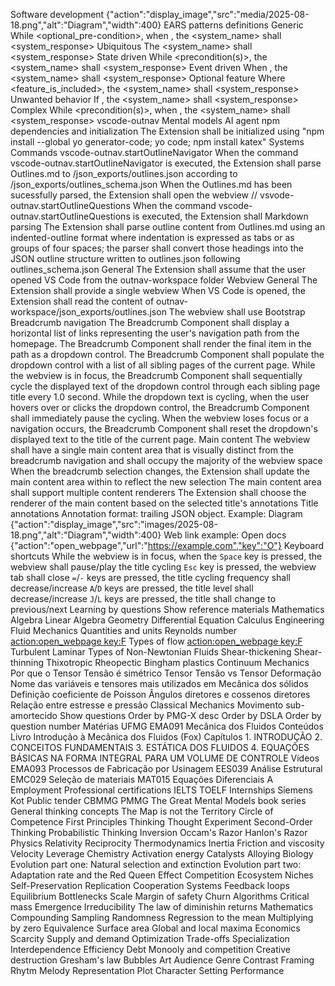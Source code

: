 Software development {"action":"display_image","src":"media/2025-08-18.png","alt":"Diagram","width":400}
    EARS patterns definitions
        Generic
            While <optional_pre-condition>, when <trigger>, the <system_name> shall <system_response>
        Ubiquitous
            The <system_name> shall <system_response>
        State driven
            While <precondition(s)>, the <system_name> shall <system_response>
        Event driven
            When <trigger>, the <system_name> shall <system_response>
        Optional feature
            Where <feature_is_included>, the <system_name> shall <system_response>
        Unwanted behavior
            If <trigger>, the <system_name> shall <system_response>
        Complex
            While <precondition(s)>, when <trigger>, the <system_name> shall <system_response>
    vscode-outnav
        Mental models
            AI agent
                npm dependencies and initialization
                    The Extension shall be initialized using "npm install --global yo generator-code; yo code; npm install katex"
                Systems
                    Commands
                        vscode-outnav.startOutlineNavigator
                            When the command vscode-outnav.startOutlineNavigator is executed, the Extension shall parse Outlines.md to /json_exports/outlines.json according to /json_exports/outlines_schema.json
                            When the Outlines.md has been sucessfully parsed, the Extension shall open the webview
                        // vsvode-outnav.startOutlineQuestions
                            When the command vscode-outnav.startOutlineQuestions is executed, the Extension shall 
                    Markdown parsing
                        The Extension shall parse outline content from Outlines.md using an indented-outline format where indentation is expressed as tabs or as groups of four spaces; the parser shall convert those headings into the JSON outline structure written to outlines.json following outlines_schema.json
                    General
                        The Extension shall assume that the user opened VS Code from the outnav-workspace folder
                    Webview
                        General
                            The Extension shall provide a single webview
                            When VS Code is opened, the Extension shall read the content of outnav-workspace/json_exports/outlines.json
                            The webview shall use Bootstrap
                        Breadcrumb navigation
                            The Breadcrumb Component shall display a horizontal list of links representing the user's navigation path from the homepage.
                            The Breadcrumb Component shall render the final item in the path as a dropdown control.
                            The Breadcrumb Component shall populate the dropdown control with a list of all sibling pages of the current page.
                            While the webview is in focus, the Breadcrumb Component shall sequentially cycle the displayed text of the dropdown control through each sibling page title every 1.0 second.
                            While the dropdown text is cycling, when the user hovers over or clicks the dropdown control, the Breadcrumb Component shall immediately pause the cycling.
                            When the webview loses focus or a navigation occurs, the Breadcrumb Component shall reset the dropdown's displayed text to the title of the current page.
                        Main content
                            The webview shall have a single main content area that is visually distinct from the breadcrumb navigation and shall occupy the majority of the webview space
                            When the breadcrumb selection changes, the Extension shall update the main content area within to reflect the new selection
                            The main content area shall support multiple content renderers
                            The Extension shall choose the renderer of the main content based on the selected title's annotations 
                        Title annotations 
                            Annotation format: trailing JSON object. Example:
                                Diagram {"action":"display_image","src":"images/2025-08-18.png","alt":"Diagram","width":400}
                            Web link example:
                                Open docs {"action":"open_webpage","url":"https://example.com","key":"O"}
                        Keyboard shortcuts
                            While the webview is in focus, when the 
                                `Space` key is pressed, the webview shall pause/play the title cycling
                                `Esc` key is pressed, the webview tab shall close
                                `=`/`-` keys are pressed, the title cycling frequency shall decrease/increase
                                `A`/`D` keys are pressed, the title level shall decrease/increase
                                `J`/`L` keys are pressed, the title shall change to previous/next
Learning by questions
    Show reference materials
        Mathematics
            Algebra
            Linear Algebra
            Geometry
            Differential Equation
            Calculus
        Engineering
            Fluid Mechanics
                Quantities and units
                    Reynolds number [action:open_webpage key:F](https://en.wikipedia.org/wiki/Reynolds_number)
                Types of flow [action:open_webpage key:F](https://en.wikipedia.org/wiki/Laminar_flow)
                    Turbulent
                    Laminar
                Types of Non-Newtonian Fluids
                    Shear-thickening
                    Shear-thinning
                    Thixotropic
                    Rheopectic
                    Bingham plastics
            Continuum Mechanics
                Por que o Tensor Tensão é simétrico
                Tensor Tensão vs Tensor Deformação
                Nome das variáveis e tensores mais utilizados em Mecânica dos sólidos
                Definição coeficiente de Poisson
                Ângulos diretores e cossenos diretores
                Relação entre estresse e pressão
            Classical Mechanics
                Movimento sub-amortecido
    Show questions
        Order by PMG-X desc
        Order by DSLA
        Order by question number
Matérias UFMG
    EMA091 Mecânica dos Fluidos
        Conteúdos
            Livro Introdução à Mecânica dos Fluidos (Fox)
                    Capítulos
                        1. INTRODUÇÃO
                        2. CONCEITOS FUNDAMENTAIS
                        3. ESTÁTICA DOS FLUIDOS
                        4. EQUAÇÕES BÁSICAS NA FORMA INTEGRAL PARA UM VOLUME DE CONTROLE
            Vídeos
    EMA093 Processos de Fabricação por Usinagem
    EES039 Análise Estrutural
    EMC029 Seleção de materiais
    MAT015 Equações Diferenciais A
Employment
    Professional certifications
        IELTS
        TOELF
    Internships
        Siemens
        Kot
    Public tender
        CBMMG
        PMMG
The Great Mental Models book series
    General thinking concepts
        The Map is not the Territory
        Circle of Competence
        First Principles Thinking
        Thought Experiment
        Second-Order Thinking
        Probabilistic Thinking
        Inversion
        Occam's Razor
        Hanlon's Razor
    Physics
        Relativity
        Reciprocity
        Thermodynamics
        Inertia
        Friction and viscosity
        Velocity
        Leverage
    Chemistry
        Activation energy
        Catalysts
        Alloying
    Biology
        Evolution part one: Natural selection and extinction
        Evolution part two: Adaptation rate and the Red Queen Effect
        Competition
        Ecosystem
        Niches
        Self-Preservation
        Replication
        Cooperation
    Systems
        Feedback loops
        Equilibrium
        Bottlenecks
        Scale
        Margin of safety
        Churn
        Algorithms
        Critical mass
        Emergence
        Irreducibility
        The law of diminishin returns
    Mathematics
        Compounding
        Sampling
        Randomness
        Regression to the mean
        Multiplying by zero
        Equivalence
        Surface area
        Global and local maxima
    Economics
        Scarcity
        Supply and demand
        Optimization
        Trade-offs
        Specialization
        Interdependence
        Efficiency
        Debt
        Monooly and competition
        Creative destruction
        Gresham's law
        Bubbles
    Art
        Audience
        Genre
        Contrast
        Framing
        Rhytm
        Melody
        Representation
        Plot
        Character
        Setting
        Performance
